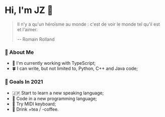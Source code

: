 Hi, I'm JZ 🌻
==============

> Il n'y a qu'un héroïsme au monde : c'est de voir le monde tel qu'il est et l'aimer.
>
> -- Romain Rolland

### 🧸 About Me

- 🍁 I'm currently working with TypeScript;
- 🍀 I can write, but not limited to, Python, C++ and Java code;

### 🚀 Goals In 2021

- 🇯🇵 Start to learn a new speaking language;
- 👾 Code in a new programming language;
- 🎹 Try MIDI keyboard;
- 🍵 Drink +tea / -coffee.

<!--
**jiyuzhuang/jiyuzhuang** is a ✨ _special_ ✨ repository because its `README.md` (this file) appears on your GitHub profile.

Here are some ideas to get you started:

- 🔭 I’m currently working on ...
- 🌱 I’m currently learning ...
- 👯 I’m looking to collaborate on ...
- 🤔 I’m looking for help with ...
- 💬 Ask me about ...
- 📫 How to reach me: ...
- 😄 Pronouns: ...
- ⚡ Fun fact: ...
-->
